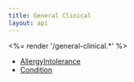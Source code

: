 ```yaml
---
title: General Clinical
layout: api
---
```


<%= render '/general-clinical.*' %>
* [AllergyIntolerance](../general-clinical/allergy-intolerance)
* [Condition](../general-clinical/condition)
<!--* [Procedure](../general-clinical/Procedure)-->